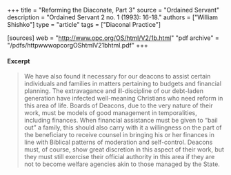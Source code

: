 +++
title = "Reforming the Diaconate, Part 3"
source = "Ordained Servant"
description = "Ordained Servant 2 no. 1 (1993): 16-18."
authors = ["William Shishko"]
type = "article"
tags = ["Diaconal Practice"]

[sources]
web = "http://www.opc.org/OS/html/V2/1b.html"
"pdf archive" = "/pdfs/httpwwwopcorgOShtmlV21bhtml.pdf"
+++

#### Excerpt

> We have also found it necessary for our deacons to assist certain individuals and families in matters pertaining to budgets and financial planning. The extravagance and ill-discipline of our debt-laden generation have infected well-meaning Christians who need reform in this area of life. Boards of Deacons, due to the very nature of their work, must be models of good management in temporalities, including finances. When financial assistance must be given to “bail out” a family, this should also carry with it a willingness on the part of the beneficiary to receive counsel in bringing his or her finances in line with Biblical patterns of moderation and self-control. Deacons must, of course, show great discretion in this aspect of their work, but they must still exercise their official authority in this area if they are not to become welfare agencies akin to those managed by the State.
